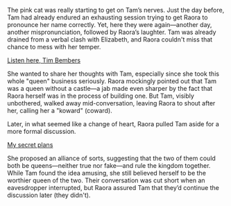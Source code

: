 <!-- title: Fake Queen -->
<!-- relationship: Enemy -->

The pink cat was really starting to get on Tam’s nerves. Just the day before, Tam had already endured an exhausting session trying to get Raora to pronounce her name correctly. Yet, here they were again—another day, another mispronunciation, followed by Raora’s laughter. Tam was already drained from a verbal clash with Elizabeth, and Raora couldn't miss that chance to mess with her temper.

[Listen here, Tim Bembers](#embed:https://www.youtube.com/live/qDhyA4-79ko?t=7612)

She wanted to share her thoughts with Tam, especially since she took this whole "queen" business seriously. Raora mockingly pointed out that Tam was a queen without a castle—a jab made even sharper by the fact that Raora herself was in the process of building one. But Tam, visibly unbothered, walked away mid-conversation, leaving Raora to shout after her, calling her a "koward" (coward).

Later, in what seemed like a change of heart, Raora pulled Tam aside for a more formal discussion.

[My secret plans](#embed:https://www.youtube.com/live/qDhyA4-79ko?feature=shared&t=10315)

She proposed an alliance of sorts, suggesting that the two of them could both be queens—neither true nor fake—and rule the kingdom together. While Tam found the idea amusing, she still believed herself to be the worthier queen of the two. Their conversation was cut short when an eavesdropper interrupted, but Raora assured Tam that they’d continue the discussion later (they didn't).
